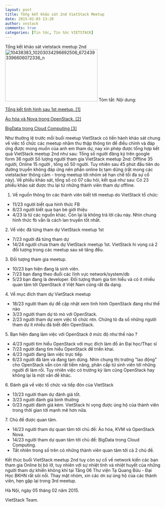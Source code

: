 ```yaml
---
layout: post
title: Tổng kết khảo sát 2nd VietStack Meetup
date: 2015-02-03 13:20
author: vnstack
comments: true
categories: [Tin tức, Tin tức VIETSTACK]
---
```

Tổng kết khảo sát vietstack meetup 2nd <a href="https://vietstack.files.wordpress.com/2015/02/10438383_10203034296692506_6724393396606072336_n.jpg"><img class="aligncenter size-medium wp-image-448" src="https://vietstack.files.wordpress.com/2015/02/10438383_10203034296692506_6724393396606072336_n.jpg?w=300" alt="10438383_10203034296692506_6724393396606072336_n" width="300" height="169" /></a> Tóm tắt: Nội dung:

<span class="text_exposed_show"> <a href="http://www.slideshare.net/vietstack/viet-stack-2nd-meetup-tong-ket-tinh-hinh-sau-1st-meetup">Tổng kết tình hình sau 1st meetup. [1]</a></span>

<span class="text_exposed_show"> <a href="http://www.slideshare.net/vietstack/aohoa-slide-vietstackv2">Ảo hóa và Nova trong OpenStack. [2]</a></span>

<span class="text_exposed_show"> <a href="http://www.slideshare.net/microlife/bigdata-cloudcomputingvietstack">BigData trong Cloud Computing [3]</a></span>

<!--more--> Như thường lệ trước mỗi buổi meetup VietStack có tiến hành khảo sát chung về việc tổ chức các meetup nhằm thu thập thông tin để điều chỉnh và đáp ứng được mong muốn của anh em tham dự, nay xin phép được tổng hợp kết quả VietStack meetup 2nd như sau: Tổng số người đăng ký trên google form 36 người Số lượng người tham gia VietStack meetup 2nd: Offline 35 người, Online 15 người , tổng số 50 người. Tuy nhiên sau 45 phút đầu tiên do đường truyền không đáp ứng nên phần online bị tạm dừng (rất mong các vietstacker thông cảm - trong meetup tới nhóm sẽ hạn chế tối đa sự cố này). Về phiếu khảo sát, tổng số có 07 câu hỏi, kết quả như sau: Có 23 phiếu khảo sát được thu lại từ những thành viên tham dự offline.

1. Về nguồn thông tin các thành viên biết tới meetup do VietStack tổ chức:
<ul>
	<li>11/23 người biết qua hình thức FB</li>
	<li>8/23 người biết qua bạn bè giới thiệu</li>
	<li>4/23 là từ các nguồn khác. Còn lại là không trả lời câu này. Nhìn chung hình thức fb vẫn là cách lan truyền tốt nhất.</li>
</ul>
2. Về việc đã từng tham dự VietStack meetup 1st
<ul>
	<li>7/23 người đã từng tham dự</li>
	<li>14/24 người chưa tham dự VietStack meetup 1st. VietStack hi vọng cả 2 đối tượng trong các meetup sau sẽ tăng đều.</li>
</ul>
3. Đối tượng tham gia meetup.
<ul>
	<li>10/23 bạn hiện đang là sinh viên.</li>
	<li>7/23 bạn đang theo đuổi các lĩnh vực network/system/db</li>
	<li>5/23 bạn đang là developer. Đối tượng tham gia tìm hiểu và có ít nhiều quan tâm tới OpenStack ở Việt Nam cũng rất đa dạng.</li>
</ul>
4. Về mục đích tham dự VietStack meetup
<ul>
	<li>18/23 người tham dự để cập nhật xem tình hình OpenStack đang như thế nào</li>
	<li>3/23 người tham dự tò mò với OpenStack.</li>
	<li>2/23 người tham dự xem việc tổ chức ntn. Chứng tỏ đa số những người tham dự ít nhiều đã biết đến OpenStack.</li>
</ul>
5. Bạn hiện đang làm việc với OpenStack ở mức độ như thế nào ?
<ul>
	<li>4/23 người tìm hiểu OpenStack với mục đích làm đồ án Đại học/Thạc sĩ</li>
	<li>7/23 người đang tìm hiểu OpenStack để triển khai.</li>
	<li>4/23 người đang làm việc trực tiếp</li>
	<li>6/23 người đã làm và đang tạm dừng. Nhìn chung thị trường "lao động" cho OpenStack vẫn còn rất tiềm năng, phân cấp từ sinh viên tới những người đi làm rồi. Tuy nhiên việc có trường kỳ làm cũng OpenStack hay không lại là một vấn đề khác.</li>
</ul>
6. Đánh giá về việc tổ chức và tiếp đón của VietStack
<ul>
	<li>13/23 người tham dự đánh giá tốt.</li>
	<li>3/23 người đánh giá bình thường</li>
	<li>0/23 người đánh giá kém. VietStack hi vọng được ủng hộ của thành viên trong thời gian tới mạnh mẽ hơn nữa.</li>
</ul>
7. Chủ đề được quan tâm.
<ul>
	<li>14/23 người tham dự quan tâm tới chủ đề: Ảo hóa, KVM và OpenStack Nova.</li>
	<li>14/23 người tham dự quan tâm tới chủ đề: BigData trong Cloud Computing.</li>
	<li>Tất nhiên trong số trên có những thành viên quan tâm tới cả 2 chủ đề.</li>
</ul>
Kết thúc buổi VietStack meetup 2nd tuy còn sự cố về network kiến các bạn tham gia Online bị bỏ lỡ, tuy nhiên với sự nhiệt tình và nhiệt huyết của những người tham dự khiến không khí tại Tầng 06 Thư viện Tạ Quang Bửu - Đại Học BKHN rất sôi nổi. Thay mặt nhóm, xin các ơn sự ủng hộ của các thành viên, hẹn gặp lại trong 3rd meetup.

Hà Nội, ngày 05 tháng 02 năm 2015.

VietStack Team.
